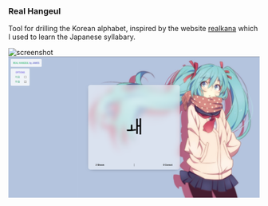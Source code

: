 ### Real Hangeul

Tool for drilling the Korean alphabet, inspired by the website [realkana](https://realkana.com/) which I used to learn the Japanese syllabary.

![screenshot](screenshot.png)
![screenshot](screenshot2.png)